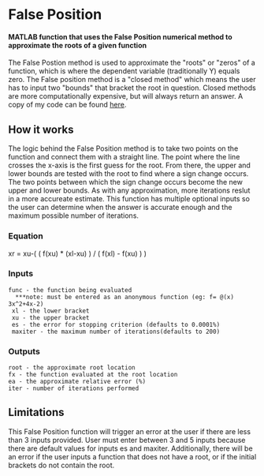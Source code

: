 False Position 
=======
#### MATLAB function that uses the **False Position** numerical method to approximate the roots of a given function

The False Postion method is used to approximate the "roots" or "zeros" of a function, which is where the dependent variable (traditionally Y) equals zero. The False position method is a "closed method" which means the user has to input two "bounds" that bracket the root in question. Closed methods are more computationally expensive, but will always return an answer. A copy of my code can be found [here](https://github.com/bztighe/MATLAB_algorithims/blob/master/False%20Position/falsePosition.m "Github Link").
## How it works
The logic behind the False Position method is to take two points on the function and connect them with a straight line. The point where the line crosses the x-axis is the first guess for the root. From there, the upper and lower bounds are tested with the root to find where a sign change occurs. The two points between which the sign change occurs become the new upper and lower bounds. As with any approximation, more iterations reslut in a more accureate estimate. This function has multiple optional inputs so the user can determine when the answer is accurate enough and the maximum possible number of iterations.

### Equation 
   xr = xu-( ( f(xu) * (xl-xu) ) / ( f(xl) - f(xu) ) ) 
  
### Inputs
    func - the function being evaluated 
      ***note: must be entered as an anonymous function (eg: f= @(x) 3x^2+4x-2)
     xl - the lower bracket
     xu - the upper bracket
     es - the error for stopping criterion (defaults to 0.0001%)
     maxiter - the maximum number of iterations(defaults to 200)
  
### Outputs
    root - the approximate root location
    fx - the function evaluated at the root location
    ea - the approximate relative error (%)
    iter - number of iterations performed
    
 ## Limitations
 
 This False Position function will trigger an error at the user if there are less than 3 inputs provided. User must enter between 3 and 5 inputs because there are default values for inputs es and maxiter. Additionally, there will be an error if the user inputs a function that does not have a root, or if the initial brackets do not contain the root.
